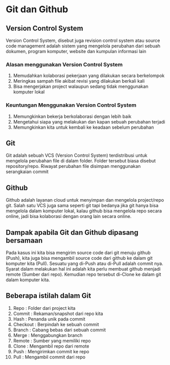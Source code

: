 # Git dan Github

## Version Control System
Version Control System, disebut juga revision control system atau source code management 
adalah sistem yang mengelola perubahan dari sebuah dokumen, program komputer, website dan kumpulan informasi lain

### Alasan menggunakan Version Control System

1. Memudahkan kolaborasi pekerjaan yang dilakukan secara berkelompok
2. Meringkas sampah file akibat revisi yang dilakukan berkali kali
3. Bisa mengerjakan project walaupun sedang tidak menggunakan komputer lokal

### Keuntungan Menggunakan Version Control System
1. Memungkinkan bekerja berkolaborasi dengan lebih baik
2. Mengetahui siapa yang melakukan dan kapan sebuah perubahan terjadi 
3. Memungkinkan kita untuk kembali ke keadaan sebelum perubahan
 
## Git
Git adalah sebuah VCS (Version Control System) terdistribusi untuk mengelola perubahan file di dalam folder. Folder tersebut biasa disebut repository/repo. Riwayat perubahan file disimpan menggunakan serangkaian commit

## Github
Github adalah layanan cloud untuk menyimpan dan mengelola project/repo git. Salah satu VCS juga sama seperti git tapi bedanya jika git hanya bisa mengelola dalam komputer lokal, kalau github bisa mengelola repo secara online, jadi bisa kolaborasi dengan orang lain secara online.

## Dampak apabila Git dan Github dipasang bersamaan
Pada kasus ini kita bisa mengirim source code dari git menuju github (Push), kita juga bisa mengambil source code dari github ke dalam git komputer kita (Pull). Sesuatu yang di-Push atau di-Pull adalah commit nya. Syarat dalam melakukan hal ini adalah kita perlu membuat github menjadi remote (Sumber dari repo). Kemudian repo tersebut di-Clone ke dalam git dalam komputer kita.

## Beberapa istilah dalam Git
1. Repo : Folder dari project kita
2. Commit : Rekaman/snapshot dari repo kita
3. Hash : Penanda unik pada commit
4. Checkout : Berpindah ke sebuah commit
5. Branch : Cabang bebas dari sebuah commit
6. Merge : Menggabungkan branch
7. Remote : Sumber yang memiliki repo
8. Clone : Mengambil repo dari remote
9. Push : Mengirimkan commit ke repo
10. Pull : Mengambil commit dari repo
